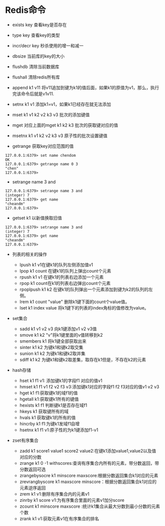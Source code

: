 # Redis命令

* exists key 查看key是否存在

* type key 查看key的类型

* incr/decr key 秒杀使用的增一和减一

* dbsize 当前库的key的大小

* flushdb 清除当前数据库

* flushall 清除redis所有库

* append k1 v11 将v11追加到键为k1的值后面，如果k1的原值为v1，那么，执行完该命令后就是v1v11.

* setnx k1 v1 添加k1=v1，如果k1已经存在就无法添加

* mset k1 v1 k2 v2 k3 v3 批次的添加键值

* mget 对应上面的mget k1  k2 k3 批次的获取键对应的值

* msetnx k1 v1 k2 v2 k3 v3 原子性的批次设置键值

* getrange 获取key对应范围的值
```shell script
127.0.0.1:6379> set name chendom
OK
127.0.0.1:6379> getrange name 0 3
"chen"
127.0.0.1:6379> 
```
* setrange name 3 and
```shell script
127.0.0.1:6379> setrange name 3 and
(integer) 7
127.0.0.1:6379> get name
"cheandm"
127.0.0.1:6379>
```
* getset k1 以新值换取旧值
```shell script
127.0.0.1:6379> setrange name 3 and
(integer) 7
127.0.0.1:6379> get name
"cheandm"
127.0.0.1:6379>
```

* 列表的相关的操作
    * lpush k1 v1在键k1的队列左侧添加值v1
    * lpop k1 count 在键k1的队列上弹出count个元素
    * rpush k1 v1 在键k1的列表右边添加一个元素
    * rpop k1 count在k1的列表右边弹出count个元素
    * rpoplpush k1 k2 在键k1的队列弹出一个元素添加到键为k2的队列的左侧。
    * lrem k1 count "value" 删除k1键下面的count个value值。
    * lset k1 index value 将k1键下的列表的index角标的值修改为value。
    
    
    
* set集合
    * sadd k1 v1 v2 v3 向k1键添加v1 v2 v3值
    * smove k1 k2 "v"将k1键里面的v值转移到k2
    * smembers k1 将k1键全部获取出来
    * sinter k1 k2 为键k1和键k2取交集
    * sunion k1 k2 为键k1和键k2取并集
    * sdiff k1 k2 为键k1和键k2取差集，取存在k1但是，不存在k2的元素
            


* hash存储
    * hset k1 f1 v1: 添加键k1的字段f1 对应的值v1
    * hmset k1 f1 v1 f2 v2 f3 v3:添加键k1对应的字段f1 f2 f3对应的值v1 v2 v3
    * hget k1 f1:获取键k1的域f1的值 
    * hgetall k1:获取键k1所有的键值
    * hexists k1 f1 判断键k1是否存在域f1
    * hkeys k1 获取键所有的域
    * hvals k1 获取键k1的所有的值
    * hincrby k1 f1:为键k1发域f1自增
    * hsetnx k1 f1 v1:原子性的为k1键添加f1-v1        
            
            
            
            
* zset有序集合
    * zadd k1 score1 value1 score2 value2:在键k1添加value1,value2以及值对应的分数 
    * zrange k1 0 -1 withscores:查询有序集合内所有的元素，带分数返回，带分数返回可选
    * zrangebysocre k1 minscore maxscore:根据分数返回集合k1对应的元素
    * zrevrangbyscore k1 maxscore minscore：根据分数返回集合k1对应的元素逆序返回
    * zrem k1 v1:删除有序集合内的元素v1
    * zinrby k1 score v1:为有序集合里面的元素v1加分score
    * zcount k1 minscore maxscore :统计k1集合从最大分数到最小分数的元素个数    
    * zrank k1 v1:获取元素v1在有序集合的排名 
            
            
            
            
            
            